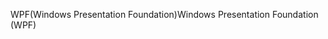 <span data-ttu-id="94c87-101">WPF(Windows Presentation Foundation)</span><span class="sxs-lookup"><span data-stu-id="94c87-101">Windows Presentation Foundation (WPF)</span></span>
